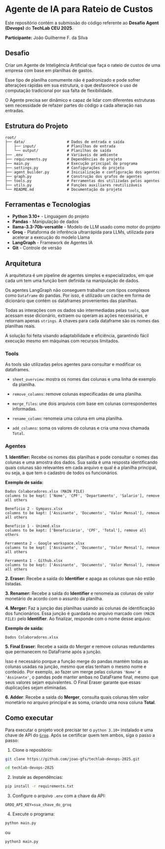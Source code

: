 # Agente de IA para Rateio de Custos

Este repositório contém a submissão do código referente ao **Desafio Agent (Devops)** do **TechLab CEU 2025**.

**Participante:** João Guilherme F. da Silva

## Desafio
Criar um Agente de Inteligência Artificial que faça o rateio de custos de uma empresa com base em planilhas de gastos.

Esse tipo de planilha comumente não é padronizado e pode sofrer alterações rápidas em sua estrutura, o que desfavorece o uso de computação tradicional por sua falta de flexibilidade.

O Agente precisa ser dinâmico e capaz de lidar com diferentes estruturas sem necessidade de refazer partes do código a cada alteração nas entradas.

## Estrutura do Projeto

```
root/
├── data/                   # Dados de entrada e saída
│   ├── input/              # Planilhas de entrada
│   └── output/             # Planilhas de saída
├── .env                    # Variáveis de ambiente
├── requirements.py         # Dependências do projeto
├── main.py                 # Execução principal do programa
├── settings.py             # Configurações do projeto
├── agent_builder.py        # Inicialização e configuração dos agentes
├── graph.py                # Construção dos grafos de agentes
├── tools.py                # Ferramentas dos utilizadas pelos agentes
├── utils.py                # Funções auxiliares reutilizáveis
└── README.md               # Documentação do projeto
```

## Ferramentas e Tecnologias

 - **Python 3.10+** - Linguagem do projeto
 - **Pandas** - Manipulação de dados
 - **llama-3.3-70b-versatile** - Modelo de LLM usado como motor do projeto
 - **Groq** - Plataforma de inferência ultrarrápida para LLMs, utilizada para acelerar a execução do modelo Llama
 - **LangGraph** - Framework de Agentes IA
 - **Git** - Controle de versão

 ## Arquitetura

A arquitetura é um pipeline de agentes simples e especializados, em que cada um tem uma função bem definida na manipulação de dados.

Os agentes LangGraph não conseguem trabalhar com tipos complexos como `Dataframe` do pandas. Por isso, é utilizado um cache em forma de dicionário que contém os dataframes provenientes das planilhas. 

Todas as interações com os dados são intermediadas pelas `tools`, que acessam esse dicionário, extraem ou operam as ações necessárias, e retornam apenas `strings`. A chaves para cada dataframe são os nomes das planilhas reais.

A solução foi feita visando adaptabilidade e eficiência, garantindo fácil execução mesmo em máquinas com recursos limitados.

### Tools

As tools são utilizadas pelos agentes para consultar e modificar os dataframes.

- `sheet_overview`: mostra os nomes das colunas e uma linha de exemplo da planilha.

- `remove_columns`: remove colunas especificadas de uma planilha.

- `merge_files`: une dois arquivos com base em colunas correspondentes informadas.

- `rename_column`: renomeia uma coluna em uma planilha.

- `add_columns`: soma os valores de colunas e cria uma nova chamada `Total`.

### Agentes
**1. Identifier:** Recebe os nomes das planilhas e pode consultar o nomes das colunas e uma amostra dos dados. Sua saída é uma resposta identificando quais colunas são relevantes em cada arquivo e qual é a planilha principal, ou seja, a que tem o cadastro de todos os funcionários.

**Exemplo de saída:**
```
Dados Colaboradores.xlsx (MAIN FILE)
columns to be kept: ['Nome', 'CPF', 'Departamento', 'Salario'], remove all others

Beneficio 2 - Gympass.xlsx
columns to be kept: ['Assinante', 'Documento', 'Valor Mensal'], remove all others

Beneficio 1 - Unimed.xlsx
columns to be kept: ['Beneficiário', 'CPF', 'Total'], remove all others

Ferramenta 2 - Google workspace.xlsx
columns to be kept: ['Assinante', 'Documento', 'Valor Mensal'], remove all others

Ferramenta 1 - Github.xlsx
columns to be kept: ['Assinante', 'Documento', 'Valor Mensal'], remove all others
```

**2. Eraser:** Recebe a saída do **Identifier** e apaga as colunas que não estão listadas.

**3. Renamer:** Recebe a saída do **Identifier** e renomeia as colunas de valor monetário de acordo com o assunto da planilha.

**4. Merger:** Faz a junção das planilhas usando as colunas de identificação dos funcionários. Essa junção é guardada no arquivo marcado com `(MAIN FILE)` pelo **Identifier**. Ao finalizar, responde com o nome desse arquivo:

**Exemplo de saída:**
```
Dados Colaboradores.xlsx
```
**5. Final Eraser**: Recebe a saída do Merger e remove colunas redundantes que permanecem no DataFrame após a junção.

Isso é necessário porque a função merge do pandas mantém todas as colunas usadas na junção, mesmo que elas tenham o mesmo nome e conteúdo. Por exemplo, ao fazer um merge pelas colunas `'Nome'` e `'Assinante'`, o pandas pode manter ambas no DataFrame final, mesmo que seus valores sejam equivalentes. O Final Eraser garante que essas duplicações sejam eliminadas.

**6. Adder**: Recebe a saída do **Merger**, consulta quais colunas têm valor monetário no arquivo principal e as soma, criando uma nova coluna **Total**.

## Como executar

Para executar o projeto você precisar ter o `python 3.10+` instalado e uma chave de API do [`Groq`](https://groq.com/). Após se certificar quem tem ambos, siga o passo a passo:

1. Clone o repositório:

```bash
git clone https://github.com/joao-gfs/techlab-devops-2025.git

cd techlab-devops-2025
```

2. Instale as dependências:

```bash
pip install -r requirements.txt
```

3. Configure o arquivo `.env` com a chave da API:

```
GROQ_API_KEY=sua_chave_do_groq
```

4. Execute o programa:
```bash
python main.py
```

ou

```bash
python3 main.py
```